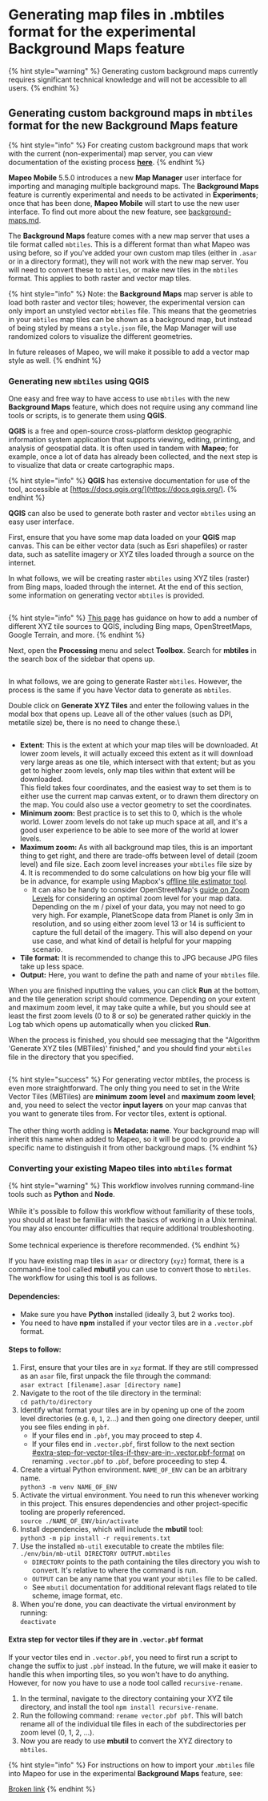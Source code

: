 # Generating map files in .mbtiles format for the experimental Background Maps feature

{% hint style="warning" %}
Generating custom background maps currently requires significant technical knowledge and will not be accessible to all users.
{% endhint %}

## Generating custom background maps in `mbtiles` format for the new Background Maps feature

{% hint style="info" %}
For creating custom background maps that work with the current (non-experimental) map server, you can view documentation of the existing process [**here**](https://digidem.notion.site/Preparing-and-Adding-Custom-Basemaps-to-Mapeo-b4f13019f0b842ce9315c6097f08ce36).
{% endhint %}

**Mapeo Mobile** 5.5.0 introduces a new **Map Manager** user interface for importing and managing multiple background maps. The **Background Maps** feature is currently experimental and needs to be activated in **Experiments**; once that has been done, **Mapeo Mobile** will start to use the new user interface. To find out more about the new feature, see [background-maps.md](../../../mapeo-mobile-installation-setup/experiments-turning-on-experimental-features/background-maps.md "mention").

The **Background Maps** feature comes with a new map server that uses a tile format called `mbtiles`. This is a different format than what Mapeo was using before, so if you've added your own custom map tiles (either in `.asar` or in a directory format), they will not work with the new map server. You will need to convert these to `mbtiles`, or make new tiles in the `mbtiles` format. This applies to both raster and vector map tiles.

{% hint style="info" %}
Note: the **Background Maps** map server is able to load both raster and vector tiles; however, the experimental version can only import an unstyled vector `mbtiles` file. This means that the geometries in your `mbtiles` map tiles can be shown as a background map, but instead of being styled by means a `style.json` file, the Map Manager will use randomized colors to visualize the different geometries.

In future releases of Mapeo, we will make it possible to add a vector map style as well.
{% endhint %}

### Generating new `mbtiles` using QGIS

One easy and free way to have access to use `mbtiles` with the new **Background Maps** feature, which does not require using any command line tools or scripts, is to generate them using **QGIS**.&#x20;

**QGIS** is a free and open-source cross-platform desktop geographic information system application that supports viewing, editing, printing, and analysis of geospatial data. It is often used in tandem with **Mapeo**; for example, once a lot of data has already been collected, and the next step is to visualize that data or create cartographic maps.

{% hint style="info" %}
**QGIS** has extensive documentation for use of the tool, accessible at [https://docs.qgis.org/](https://docs.qgis.org/).
{% endhint %}

**QGIS** can also be used to generate both raster and vector `mbtiles` using an easy user interface.

First, ensure that you have some map data loaded on your **QGIS** map canvas. This can be either vector data (such as Esri shapefiles) or raster data, such as satellite imagery or XYZ tiles loaded through a source on the internet.&#x20;

In what follows, we will be creating raster `mbtiles` using XYZ tiles (raster) from Bing maps, loaded through the internet. At the end of this section, some information on generating vector `mbtiles` is provided.

<figure><img src="../../../../.gitbook/assets/image (4) (3).png" alt=""><figcaption></figcaption></figure>

{% hint style="info" %}
[This page](https://gis.stackexchange.com/questions/20191/adding-basemaps-from-google-or-bing-in-qgis/356668) has guidance on how to add a number of different XYZ tile sources to QGIS, including Bing maps, OpenStreetMaps, Google Terrain, and more.
{% endhint %}

Next, open the **Processing** menu and select **Toolbox**. Search for **mbtiles** in the search box of the sidebar that opens up.

<figure><img src="../../../../.gitbook/assets/image (7).png" alt=""><figcaption></figcaption></figure>

In what follows, we are going to generate Raster `mbtiles`. However, the process is the same if you have Vector data to generate as `mbtiles`.

Double click on **Generate XYZ Tiles** and enter the following values in the modal box that opens up. Leave all of the other values (such as DPI, metatile size) be, there is no need to change these.\


<figure><img src="../../../../.gitbook/assets/image (6) (1).png" alt=""><figcaption></figcaption></figure>

* **Extent**: This is the extent at which your map tiles will be downloaded. At lower zoom levels, it will actually exceed this extent as it will download very large areas as one tile, which intersect with that extent; but as you get to higher zoom levels, only map tiles within that extent will be downloaded.\
  This field takes four coordinates, and the easiest way to set them is to either use the current map canvas extent, or to drawn them directory on the map. You could also use a vector geometry to set the coordinates.
* **Minimum zoom:** Best practice is to set this to 0, which is the whole world. Lower zoom levels do not take up much space at all, and it's a good user experience to be able to see more of the world at lower levels.
* **Maximum zoom:** As with all background map tiles, this is an important thing to get right, and there are trade-offs between level of detail (zoom level) and file size. Each zoom level increases your `mbtiles` file size by 4. It is recommended to do some calculations on how big your file will be in advance, for example using Mapbox's [offline tile estimator tool](https://docs.mapbox.com/playground/offline-estimator/).
  * It can also be handy to consider OpenStreetMap's [guide on Zoom Levels](https://wiki.openstreetmap.org/wiki/Zoom\_levels) for considering an optimal zoom level for your map data. Depending on the m / pixel of your data, you may not need to go very high. For example, PlanetScope data from Planet is only 3m in resolution, and so using either zoom level 13 or 14 is sufficient to capture the full detail of the imagery. This will also depend on your use case, and what kind of detail is helpful for your mapping scenario.
* **Tile format:** It is recommended to change this to JPG because JPG files take up less space.
* **Output:** Here, you want to define the path and name of your `mbtiles` file.

When you are finished inputting the values, you can click **Run** at the bottom, and the tile generation script should commence. Depending on your extent and maximum zoom level, it may take quite a while, but you should see at least the first zoom levels (0 to 8 or so) be generated rather quickly in the Log tab which opens up automatically when you clicked **Run**.

When the process is finished, you should see messaging that the "Algorithm 'Generate XYZ tiles (MBTiles)' finished," and you should find your `mbtiles` file in the directory that you specified.

<figure><img src="../../../../.gitbook/assets/image (5).png" alt=""><figcaption></figcaption></figure>

{% hint style="success" %}
For generating vector mbtiles, the process is even more straightforward. The only thing you need to set in the Write Vector Tiles (MBTiles) are **minimum zoom level** and **maximum zoom level**; and, you need to select the vector **input layers** on your map canvas that you want to generate tiles from. For vector tiles, extent is optional.\
\
The other thing worth adding is **Metadata: name**. Your background map will inherit this name when added to Mapeo, so it will be good to provide a specific name to distinguish it from other background maps.&#x20;
{% endhint %}

### Converting your existing Mapeo tiles into `mbtiles` format

{% hint style="warning" %}
This workflow involves running command-line tools such as **Python** and **Node**. \
\
While it's possible to follow this workflow without familiarity of these tools, you should at least be familiar with the basics of working in a Unix terminal. You may also encounter difficulties that require additional troubleshooting.  \
\
Some technical experience is therefore recommended.
{% endhint %}

If you have existing map tiles in `asar` or directory (`xyz`) format, there is a command-line tool called **mbutil** you can use to convert those to `mbtiles`. The workflow for using this tool is as follows.

#### Dependencies:

* Make sure you have **Python** installed (ideally 3, but 2 works too).
* You need to have **npm** installed if your vector tiles are in a `.vector.pbf` format.

#### Steps to follow:

1. First, ensure that your tiles are in `xyz` format. If they are still compressed as an `asar` file, first unpack the file through the command: \
   `asar extract [filename].asar [directory name]`
2. Navigate to the root of the tile directory in the terminal:\
   `cd path/to/directory`
3. Identify what format your tiles are in by opening up one of the zoom level directories (e.g. `0`, `1`, `2`...) and then going one directory deeper, until you see files ending in `pbf`.
   * If your files end in `.pbf`, you may proceed to step 4.
   * If your files end in `.vector.pbf`, first follow to the next section [#extra-step-for-vector-tiles-if-they-are-in-.vector.pbf-format](creating-mbtiles.md#extra-step-for-vector-tiles-if-they-are-in-.vector.pbf-format "mention") on renaming `.vector.pbf` to `.pbf`, before proceeding to step 4.
4. Create a virtual Python environment. `NAME_OF_ENV` can be an arbitrary name.\
   `python3 -m venv NAME_OF_ENV`
5. Activate the virtual environment. You need to run this whenever working in this project. This ensures dependencies and other project-specific tooling are properly referenced.\
   `source ./NAME_OF_ENV/bin/activate`
6. Install dependencies, which will include the **mbutil** tool:\
   `python3 -m pip install -r requirements.txt`
7. Use the installed `mb-util` executable to create the mbtiles file: \
   `./env/bin/mb-util DIRECTORY OUTPUT.mbtiles`
   * `DIRECTORY` points to the path containing the tiles directory you wish to convert. It's relative to where the command is run.
   * `OUTPUT` can be any name that you want your `mbtiles` file to be called.
   * See `mbutil` documentation for additional relevant flags related to tile scheme, image format, etc.
8. When you're done, you can deactivate the virtual environment by running: \
   `deactivate`&#x20;

#### Extra step for vector tiles if they are in `.vector.pbf` format

If your vector tiles end in `.vector.pbf`, you need to first run a script to change the suffix to just `.pbf` instead. In the future, we will make it easier to handle this when importing tiles, so you won't have to do anything. However, for now you have to use a node tool called `recursive-rename`.

1. In the terminal, navigate to the directory containing your XYZ tile directory, and install the tool `npm install recursive-rename`.
2. Run the following command: `rename vector.pbf pbf`. This will batch rename all of the individual tile files in each of the subdirectories per zoom level (0, 1, 2, ...).
3. Now you are ready to use **mbutil** to convert the XYZ directory to `mbtiles`.

{% hint style="info" %}
For instructions on how to import your .`mbtiles` file into Mapeo for use in the experimental **Background Maps** feature, see:

[Broken link](broken-reference "mention")
{% endhint %}


